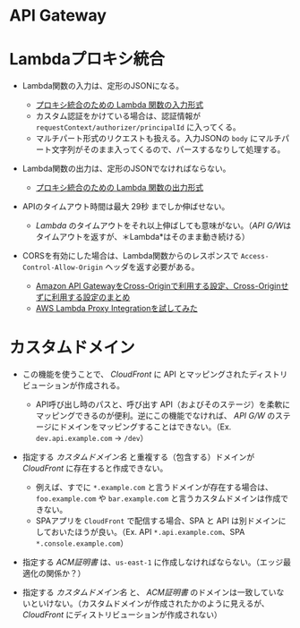 API Gateway
====

# Lambdaプロキシ統合

* Lambda関数の入力は、定形のJSONになる。
  * [プロキシ統合のための Lambda 関数の入力形式](https://docs.aws.amazon.com/ja_jp/apigateway/latest/developerguide/set-up-lambda-proxy-integrations.html#api-gateway-simple-proxy-for-lambda-input-format)
  * カスタム認証をかけている場合は、認証情報が `requestContext/authorizer/principalId` に入ってくる。
  * マルチパート形式のリクエストも扱える。入力JSONの `body` にマルチパート文字列がそのまま入ってくるので、パースするなりして処理する。

* Lambda関数の出力は、定形のJSONでなければならない。
  * [プロキシ統合のための Lambda 関数の出力形式](https://docs.aws.amazon.com/ja_jp/apigateway/latest/developerguide/set-up-lambda-proxy-integrations.html#api-gateway-simple-proxy-for-lambda-output-format)

* APIのタイムアウト時間は最大 29秒 までしか伸ばせない。
  * *Lambda* のタイムアウトをそれ以上伸ばしても意味がない。（*API G/W*はタイムアウトを返すが、＊Lambda*はそのまま動き続ける）

* CORSを有効にした場合は、Lambda関数からのレスポンスで `Access-Control-Allow-Origin` ヘッダを返す必要がある。
  * [Amazon API GatewayをCross-Originで利用する設定、Cross-Originせずに利用する設定のまとめ](https://qiita.com/aiwas/items/116a1039558bec1c5edd)
  * [AWS Lambda Proxy Integrationを試してみた](https://qiita.com/seiya_orz/items/2bd83204e212e35b2c6c#cors%E3%81%AB%E3%81%A4%E3%81%84%E3%81%A6%E8%BF%BD%E8%A8%9820161116)

# カスタムドメイン

* この機能を使うことで、 *CloudFront* に API とマッピングされたディストリビューションが作成される。
  * API呼び出し時のパスと、呼び出す API（およびそのステージ）を柔軟にマッピングできるのが便利。逆にこの機能でなければ、 *API G/W* のステージにドメインをマッピングすることはできない。（Ex. `dev.api.example.com` -> `/dev`）

* 指定する *カスタムドメイン名* と重複する（包含する）ドメインが *CloudFront* に存在すると作成できない。
  * 例えば、すでに `*.example.com` と言うドメインが存在する場合は、`foo.example.com` や `bar.example.com` と言うカスタムドメインは作成できない。
  * SPAアプリを `CloudFront` で配信する場合、SPA と API は別ドメインにしておいたほうが良い。（Ex. API `*.api.example.com`、SPA `*.console.example.com`）

* 指定する *ACM証明書* は、`us-east-1` に作成しなければならない。（エッジ最適化の関係か？）

* 指定する *カスタムドメイン名* と、 *ACM証明書* のドメインは一致していないといけない。（カスタムドメインが作成されたかのように見えるが、 *CloudFront* にディストリビューションが作成されない）
